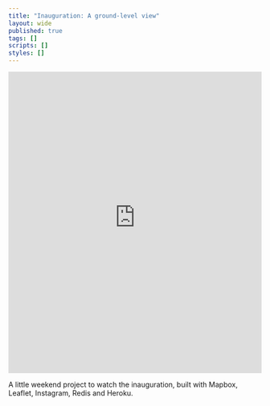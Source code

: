 ```yaml
---
title: "Inauguration: A ground-level view"
layout: wide
published: true
tags: []
scripts: []
styles: []
---
```


<iframe src="http://inauguralgram.herokuapp.com/" height="600" width="100%" frameborder="0"></iframe>

A little weekend project to watch the inauguration, built with Mapbox, Leaflet, Instagram, Redis and Heroku.